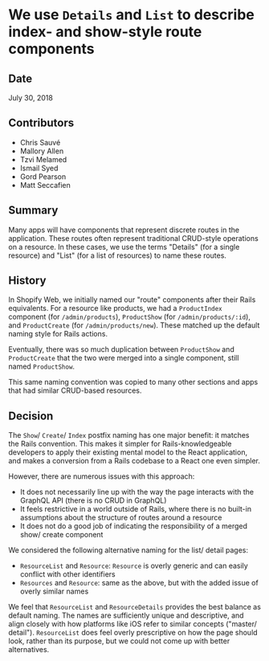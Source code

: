 # We use `Details` and `List` to describe index- and show-style route components

## Date

July 30, 2018

## Contributors

* Chris Sauvé
* Mallory Allen
* Tzvi Melamed
* Ismail Syed
* Gord Pearson
* Matt Seccafien

## Summary

Many apps will have components that represent discrete routes in the application. These routes often represent traditional CRUD-style operations on a resource. In these cases, we use the terms "Details" (for a single resource) and "List" (for a list of resources) to name these routes.

## History

In Shopify Web, we initially named our "route" components after their Rails equivalents. For a resource like products, we had a `ProductIndex` component (for `/admin/products`), `ProductShow` (for `/admin/products/:id`), and `ProductCreate` (for `/admin/products/new`). These matched up the default naming style for Rails actions. 

Eventually, there was so much duplication between `ProductShow` and `ProductCreate` that the two were merged into a single component, still named `ProductShow`.

This same naming convention was copied to many other sections and apps that had similar CRUD-based resources.

## Decision

The `Show`/ `Create`/ `Index` postfix naming has one major benefit: it matches the Rails convention. This makes it simpler for Rails-knowledgeable developers to apply their existing mental model to the React application, and makes a conversion from a Rails codebase to a React one even simpler.

However, there are numerous issues with this approach:

* It does not necessarily line up with the way the page interacts with the GraphQL API (there is no CRUD in GraphQL)
* It feels restrictive in a world outside of Rails, where there is no built-in assumptions about the structure of routes around a resource
* It does not do a good job of indicating the responsibility of a merged show/ create component

We considered the following alternative naming for the list/ detail pages:

* `ResourceList` and `Resource`: `Resource` is overly generic and can easily conflict with other identifiers
* `Resources` and `Resource`: same as the above, but with the added issue of overly similar names

We feel that `ResourceList` and `ResourceDetails` provides the best balance as default naming. The names are sufficiently unique and descriptive, and align closely with how platforms like iOS refer to similar concepts ("master/ detail"). `ResourceList` does feel overly prescriptive on how the page should look, rather than its purpose, but we could not come up with better alternatives.
